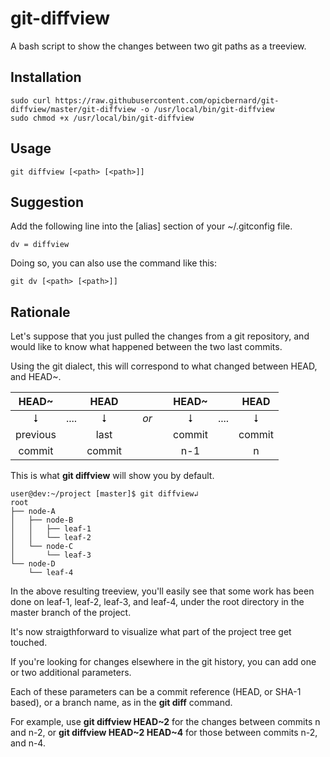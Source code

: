 # git-diffview
A bash script to show the changes between two git paths as a treeview.

## Installation

```code
sudo curl https://raw.githubusercontent.com/opicbernard/git-diffview/master/git-diffview -o /usr/local/bin/git-diffview
sudo chmod +x /usr/local/bin/git-diffview
```

## Usage

```code
git diffview [<path> [<path>]]
```

## Suggestion

Add the following line into the [alias] section of your ~/.gitconfig file.

```code
dv = diffview
```

Doing so, you can also use the command like this:

```code
git dv [<path> [<path>]]
```

## Rationale

Let's suppose that you just pulled the changes from a git repository,
and would like to know what happened between the two last commits.

Using the git dialect, this will correspond to what changed between HEAD, and HEAD~.

| HEAD~  | | HEAD | | HEAD~ | | HEAD | 
| :--: | ---- | :--: | ---- | :--: | ---- | :--: |
| ⭣ | .... | ⭣ | _&nbsp;&nbsp;&nbsp;&nbsp;or&nbsp;&nbsp;&nbsp;&nbsp;_ | ⭣ | .... | ⭣ |
| previous | | last | | commit | | commit |
| commit | | commit | | n-1 | | n |

This is what **git diffview** will show you by default.

```code
user@dev:~/project [master]$ git diffview↲
root
├── node-A
│   ├── node-B
│   │   ├── leaf-1
│   │   └── leaf-2
│   └── node-C
│       └── leaf-3
└── node-D
    └── leaf-4
```

In the above resulting treeview, you'll easily see that some work has 
been done on leaf-1, leaf-2, leaf-3, and leaf-4, under the root 
directory in the master branch of the project.

It's now straigthforward to visualize what part of the project tree get 
touched.

If you're looking for changes elsewhere in the git history, you can add 
one or two additional parameters.

Each of these parameters can be a commit reference (HEAD, or SHA-1 
based), or a branch name, as in the **git diff** command.

For example, use **git diffview HEAD~2** for the changes between 
commits n and n-2, or **git diffview HEAD~2 HEAD~4** for those between 
commits n-2, and n-4.
